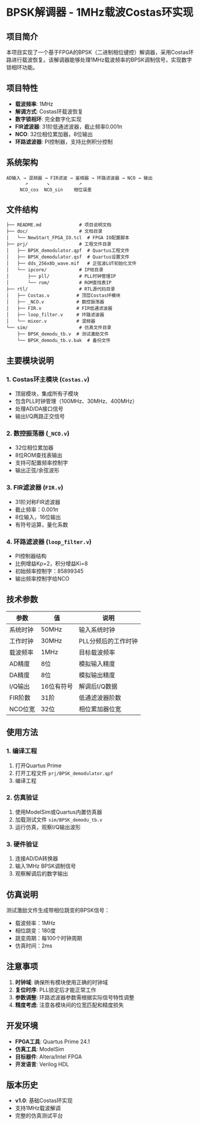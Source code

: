 # BPSK解调器 - 1MHz载波Costas环实现

## 项目简介

本项目实现了一个基于FPGA的BPSK（二进制相位键控）解调器，采用Costas环路进行载波恢复。该解调器能够处理1MHz载波频率的BPSK调制信号，实现数字锁相环功能。

## 项目特性

- **载波频率**: 1MHz
- **解调方式**: Costas环载波恢复
- **数字锁相环**: 完全数字化实现
- **FIR滤波器**: 31阶低通滤波器，截止频率0.001π
- **NCO**: 32位相位累加器，8位输出
- **环路滤波器**: PI控制器，支持比例积分控制

## 系统架构

```
AD输入 → 混频器 → FIR滤波 → 鉴相器 → 环路滤波器 → NCO → 输出
       ↗       ↘           ↗
     NCO_cos  NCO_sin    相位误差
```

## 文件结构

```
├── README.md              # 项目说明文档
├── doc/                   # 文档目录
│   └── NewStart_FPGA_IO.tcl  # FPGA IO配置脚本
├── prj/                   # 工程文件目录
│   ├── BPSK_demodulator.qpf  # Quartus工程文件
│   ├── BPSK_demodulator.qsf  # Quartus设置文件
│   ├── dds_256x8b_wave.mif   # 正弦波LUT初始化文件
│   └── ipcore/            # IP核目录
│       ├── pll/           # PLL时钟管理IP
│       └── rom/           # ROM查找表IP
├── rtl/                   # RTL源代码目录
│   ├── Costas.v          # 顶层Costas环模块
│   ├── _NCO.v            # 数控振荡器
│   ├── FIR.v             # FIR低通滤波器
│   ├── loop_filter.v     # 环路滤波器
│   └── mixer.v           # 混频器
└── sim/                   # 仿真文件目录
    ├── BPSK_demodu_tb.v  # 测试激励文件
    └── BPSK_demodu_tb.v.bak  # 备份文件
```

## 主要模块说明

### 1. Costas环主模块 (`Costas.v`)
- 顶层模块，集成所有子模块
- 包含PLL时钟管理（100MHz、30MHz、400MHz）
- 处理AD/DA接口信号
- 输出I/Q两路正交信号

### 2. 数控振荡器 (`_NCO.v`)
- 32位相位累加器
- 8位ROM查找表输出
- 支持可配置频率控制字
- 输出正弦/余弦波形

### 3. FIR滤波器 (`FIR.v`)
- 31阶对称FIR滤波器
- 截止频率：0.001π
- 8位输入，16位输出
- 有符号运算，量化系数

### 4. 环路滤波器 (`loop_filter.v`)
- PI控制器结构
- 比例增益Kp=2，积分增益Ki=8
- 初始频率控制字：85899345
- 输出频率控制字给NCO

## 技术参数

| 参数 | 值 | 说明 |
|------|-----|------|
| 系统时钟 | 50MHz | 输入系统时钟 |
| 工作时钟 | 30MHz | PLL分频后的工作时钟 |
| 载波频率 | 1MHz | 目标载波频率 |
| AD精度 | 8位 | 模拟输入精度 |
| DA精度 | 8位 | 模拟输出精度 |
| I/Q输出 | 16位有符号 | 解调后I/Q数据 |
| FIR阶数 | 31阶 | 低通滤波器阶数 |
| NCO位宽 | 32位 | 相位累加器位宽 |

## 使用方法

### 1. 编译工程
1. 打开Quartus Prime
2. 打开工程文件 `prj/BPSK_demodulator.qpf`
3. 编译工程

### 2. 仿真验证
1. 使用ModelSim或Quartus内置仿真器
2. 加载测试文件 `sim/BPSK_demodu_tb.v`
3. 运行仿真，观察I/Q输出波形

### 3. 硬件验证
1. 连接AD/DA转换器
2. 输入1MHz BPSK调制信号
3. 观察解调后的数字输出

## 仿真说明

测试激励文件生成带相位跳变的BPSK信号：
- 载波频率：1MHz
- 相位跳变：180度
- 跳变周期：每100个时钟周期
- 仿真时间：2ms

## 注意事项

1. **时钟域**: 确保所有模块使用正确的时钟域
2. **复位时序**: PLL锁定后才能正常工作
3. **参数调整**: 环路滤波器参数需根据实际信号特性调整
4. **精度考虑**: 注意各模块间的位宽匹配和精度损失

## 开发环境

- **FPGA工具**: Quartus Prime 24.1
- **仿真工具**: ModelSim
- **目标器件**: Altera/Intel FPGA
- **开发语言**: Verilog HDL

## 版本历史

- **v1.0**: 基础Costas环实现
- 支持1MHz载波解调
- 完整的仿真测试平台
